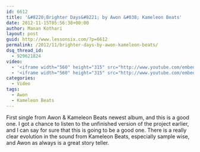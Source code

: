 ```yaml
---
id: 6612
title: '&#8220;Brighter Days&#8221; by Awon &#038; Kameleon Beats'
date: 2012-11-15T05:56:38+00:00
author: Manan Kothari
layout: post
guid: http://www.lessonsix.com/?p=6612
permalink: /2012/11/brighter-days-by-awon-kameleon-beats/
dsq_thread_id:
  - 929621824
video:
  - '<iframe width="560" height="315" src="http://www.youtube.com/embed/vq2m7bQjwCU" frameborder="0" allowfullscreen></iframe>'
  - '<iframe width="560" height="315" src="http://www.youtube.com/embed/vq2m7bQjwCU" frameborder="0" allowfullscreen></iframe>'
categories:
  - Video
tags:
  - Awon
  - Kameleon Beats
---
```

First single from Awon & Kameleon Beats newest album, and this is a good one. I got a chance to listen to the unfinished version of the project earlier, and I can say for sure that this is going to be a good one. There is a really clear evolution in the sound from Kameleon Beats, especially sample wise, and Awon as always is a great story teller.